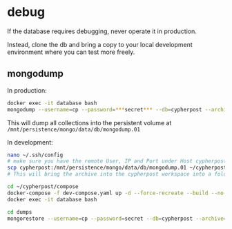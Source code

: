 # debug

If the database requires debugging, never operate it in production.

Instead, clone the db and bring a copy to your local development environment where you can test more freely.

## mongodump

In production:

```bash
docker exec -it database bash
mongodump --username=cp --password=***secret*** --db=cypherpost --archive="mongodump.01"
```
This will dump all collections into the persistent volume at `/mnt/persistence/mongo/data/db/mongodump.01`


In development:

```bash
nano ~/.ssh/config
# make sure you have the remote User, IP and Port under Host cypherpost
scp cypherpost:/mnt/persistence/mongo/data/db/mongodump.01 ~/cypherpost/infra/mongo/dumps/mongodump.01
# This will bring the archive into the cypherpost workspace into a folder called dumps which is git ignored.

cd ~/cypherpost/compose
docker-compose -f dev-compose.yaml up -d --force-recreate --build --no-deps mongo
docker exec -it database bash

cd dumps
mongorestore --username=cp --password=secret --db=cypherpost --archive="mongodump.01"
```